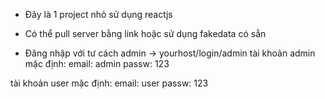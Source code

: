 * Đây là 1 project nhỏ sử dụng reactjs
* Có thể pull server bằng link 
    hoặc sử dụng fakedata có sẳn





* Đăng nhập với tư cách admin -> yourhost/login/admin
tài khoản admin mặc định:
email: admin
passw: 123

tài khoản user mặc định:
email: user
passw: 123
